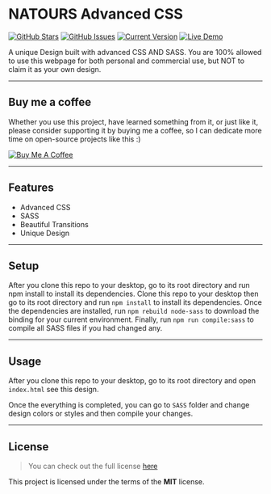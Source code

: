 # NATOURS Advanced CSS

[![GitHub Stars](https://img.shields.io/github/stars/IlyasKohistani/natours.svg)](https://github.com/IlyasKohistani/natours/stargazers) [![GitHub Issues](https://img.shields.io/github/issues/IlyasKohistani/natours.svg)](https://github.com/IlyasKohistani/natours/issues) [![Current Version](https://img.shields.io/badge/version-1.0.0-green.svg)](https://github.com/IlyasKohistani/natours) [![Live Demo](https://img.shields.io/badge/demo-online-green.svg)](https://ilyaskohistani.github.io/projects/css_advanced/)

A unique Design built with advanced CSS AND SASS. You are 100% allowed to use this webpage for both personal and commercial use, but NOT to claim it as your own design.

---

## Buy me a coffee

Whether you use this project, have learned something from it, or just like it, please consider supporting it by buying me a coffee, so I can dedicate more time on open-source projects like this :)

<a href="https://www.buymeacoffee.com/ilyaskohistani" target="_blank"><img src="https://www.buymeacoffee.com/assets/img/custom_images/orange_img.png" alt="Buy Me A Coffee" style="height: auto !important;width: auto !important;" ></a>

---

## Features

- Advanced CSS
- SASS
- Beautiful Transitions
- Unique Design

---

## Setup

After you clone this repo to your desktop, go to its root directory and run npm install to install its dependencies.
Clone this repo to your desktop then go to its root directory and run `npm install` to install its dependencies.
Once the dependencies are installed, run `npm rebuild node-sass` to download the binding for your current environment. Finally, run `npm run compile:sass` to compile all SASS files if you had changed any.

---

## Usage

After you clone this repo to your desktop, go to its root directory and open `index.html` see this design.

Once the everything is completed, you can go to `SASS` folder and change design colors or styles and then compile your changes.

---

## License

> You can check out the full license [here](https://github.com/IlyasKohistani/natours/blob/master/LICENSE)

This project is licensed under the terms of the **MIT** license.
